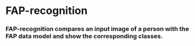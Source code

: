 # FAP-recognition
### FAP-recognition compares an input image of a person with the FAP data model and show the corresponding classes.
